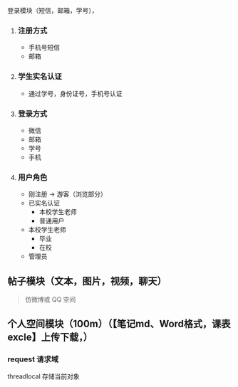 登录模块（短信，邮箱，学号），

1. ### 注册方式

   - 手机号短信
   - 邮箱

2. ### 学生实名认证

   - 通过学号，身份证号，手机号认证

3. ### 登录方式

   - 微信
   - 邮箱
   - 学号
   - 手机

4. ### 用户角色

   - 刚注册 -> 游客（浏览部分）
   - 已实名认证 
     -  本校学生老师
     - 普通用户
   - 本校学生老师
     - 毕业
     - 在校
   - 管理员

## 帖子模块（文本，图片，视频，聊天）

> 仿微博或 QQ 空间



## 个人空间模块（100m）（【笔记md、Word格式，课表excle】上传下载，）



### request 请求域

threadlocal 存储当前对象



